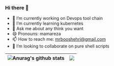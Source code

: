 ### Hi there 👋

<!--
**mrbooshehri/mrbooshehri** is a ✨ _special_ ✨ repository because its `README.md` (this file) appears on your GitHub profile.

- 🤔 I’m looking for help with ...
- ⚡ Fun fact: 
-->

- 🔭 I’m currently working on Devops tool chain
- 🌱 I’m currently learning kubernetes
- 💬 Ask me about any think you want
- 😄 Pronouns: mamareza
- 📫 How to reach me: mrbooshehri@gmail.com
- 👯 I’m looking to collaborate on pure shell scripts




| <img align="center" src="https://github-readme-stats.vercel.app/api?username=mrbooshehri&show_icons=true&include_all_commits=true&theme=buefy&hide_border=true" alt="Anurag's github stats" /> | <img align="center" src="https://github-readme-stats.vercel.app/api/top-langs/?username=mrbooshehri&layout=compact&theme=buefy&hide_border=true" /> |
| ------------- | ------------- |

